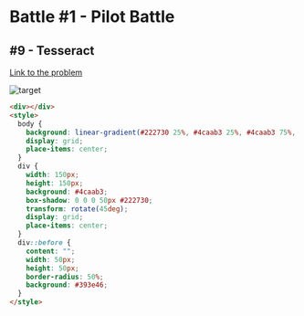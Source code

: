 # Battle #1 - Pilot Battle

## #9 - Tesseract

[Link to the problem](https://cssbattle.dev/play/9)

![target](https://cssbattle.dev/targets/9.png)


```html
<div></div>
<style>
  body {
    background: linear-gradient(#222730 25%, #4caab3 25%, #4caab3 75%, #222730 75%);
    display: grid;
    place-items: center;
  }
  div {
    width: 150px;
    height: 150px;
    background: #4caab3;
    box-shadow: 0 0 0 50px #222730;
    transform: rotate(45deg);
    display: grid;
    place-items: center;
  }
  div::before {
    content: "";
    width: 50px;
    height: 50px;
    border-radius: 50%;
    background: #393e46;
  }
</style>
```
